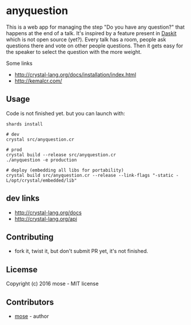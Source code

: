 # anyquestion

This is a web app for managing the step "Do you have any question?" that happens at the end of a talk. It's inspired by a feature present in [Daskit](https://www.daskit.com/) which is not open source (yet?). Every talk has a room, people ask questions there and vote on other people questions. Then it gets easy for the speaker to select the question with the more weight.

Some links

- http://crystal-lang.org/docs/installation/index.html
- http://kemalcr.com/

## Usage

Code is not finished yet. but you can launch with:

    shards install

    # dev
    crystal src/anyquestion.cr

    # prod
    crystal build --release src/anyquestion.cr
    ./anyquestion -e production

    # deploy (embedding all libs for portability)
    crystal build src/anyquestion.cr --release --link-flags "-static -L/opt/crystal/embedded/lib"

## dev links

- http://crystal-lang.org/docs
- http://crystal-lang.org/api

## Contributing

- fork it, twist it, but don't submit PR yet, it's not finished.

## Licemse

Copyright (c) 2016 mose - MIT license

## Contributors

- [mose](https://github.com/mose) - author
